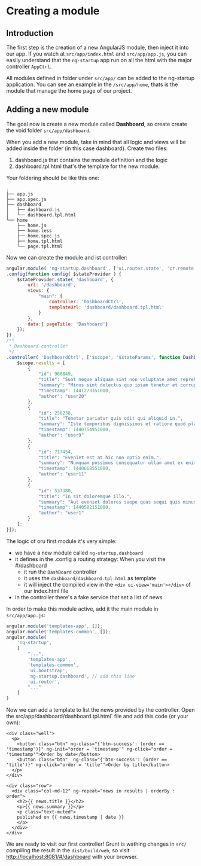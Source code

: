 # Creating a module

## Introduction

The first step is the creation of a new AngularJS module, then inject it into our app. If you watch at `src/app/index.html` and `src/app/app.js`, you can easily understand that the `ng-startup` app run on all the html with the major controller `AppCtrl`.

All modules defined in folder under `src/app/` can be added to the ng-startup application. You can see an example in the `/src/app/home`, thats is the module that manage the home page of our project.

## Adding a new module

The goal now is create a new module called **Dashboard**, so create create the void folder `src/app/dashboard`.

When you add a new module, take in mind that all logic and views will be added inside the folder (in this case dashboard).
Create two files:
1. dashboard.js that contains the module definition and the logic
2. dashboard.tpl.html that's the template for the new module.

Your foldering should be like this one:

```
.
├── app.js
├── app.spec.js
├── dashboard
│   ├── dashboard.js
│   └── dashboard.tpl.html
└── home
    ├── home.js
    ├── home.less
    ├── home.spec.js
    ├── home.tpl.html
    └── page.tpl.html
```

Now we can create the module and ist controller:

```javascript
angular.module( 'ng-startup.dashboard', ['ui.router.state', 'cr.remote'])
.config(function config( $stateProvider ) {
    $stateProvider.state( 'dashboard', {
        url: '/dashboard',
        views: {
            "main": {
                controller: 'DashboardCtrl',
                templateUrl: 'dashboard/dashboard.tpl.html'
            }
        },
        data:{ pageTitle: 'Dashboard'}
    });
})
/**
 * Dashboard controller
 */
.controller( 'DashboardCtrl', ['$scope', '$stateParams', function DashboardCtrl( $scope, $stateParams) {
    $scope.results = [
        {
            "id": 968849,
            "title": "Sunt neque aliquam sint non voluptate amet reprehenderit asperiores delectus recusandae.",
            "summary": "Minus sint delectus quo ipsam tenetur et corrupti explicabo porro itaque reprehenderit est debitis officiis id eaque aperiam laudantium rerum aperiam tenetur voluptatem sint doloribus et suscipit sunt eum provident harum iusto.",
            "timestamp": 1441273351000,
            "author": "user20"
        },
        {
            "id": 258238,
            "title": "Tenetur pariatur quis odit qui aliquid in.",
            "summary": "Iste temporibus dignissimos et ratione quod placeat dolorum fugiat et omnis perferendis modi dolor et officiis nam delectus perferendis vitae debitis accusamus dolorem ad totam.",
            "timestamp": 1440754951000,
            "author": "user9"
        },
        {
            "id": 717454,
            "title": "Eveniet est at hic non optio enim.",
            "summary": "Numquam possimus consequatur ullam amet ex enim assumenda molestiae natus placeat sit sunt ex aspernatur ad numquam saepe deleniti repellendus distinctio minima facilis nihil.",
            "timestamp": 1440668551000,
            "author": "user11"
        },
        {
            "id": 537380,
            "title": "In sit doloremque illo.",
            "summary": "Aut eveniet dolores saepe quas sequi quis minus ut fugit dolores ullam dolor qui reiciendis eveniet nostrum exercitationem ea consequatur magnam tempora quis in veniam nihil in provident totam a exercitationem eos quam possimus placeat consequatur quo non non ab ullam.",
            "timestamp": 1440582151000,
            "author": "user1"
        }
    ];
}]);
```

The logic of oru first module it's very simple:
* we have a new module called `ng-startup.dashboard`
* it defines in the .config a routing strategy: When you visit the #/dashboard
  * it run the `DashBoard` controller
  * it uses the `dashboard/dashboard.tpl.html` as template
  * it will inject the compiled view in the `<div ui-view='main'></div>` of our index.html file
* in the controller there's a fake service that set a list of news

In order to make this module active, add it the main module in `src/app/app.js`:
```javascript
angular.module('templates-app', []);
angular.module('templates-common', []);
angular.module(
    'ng-startup',
    [
        "...",
        'templates-app',
        'templates-common',
        'ui.bootstrap',
        'ng-startup.dashboard', // add this line
        'ui.router',
        "..."
    ]
)
```

Now we can add a template to list the news provided by the controller. Open the src/app/dashboard/dashboard.tpl.html` file and add this code (or your own):

```
<div class="well">
  <p>
    <button class="btn" ng-class="{'btn-success': (order == 'timestamp')}" ng-init="order = 'timestamp'" ng-click="order = 'timestamp'">Order by date</button>
    <button class="btn"  ng-class="{'btn-success': (order == 'title')}" ng-click="order = 'title'">Order by title</button>
  </p>
</div>

<div class="row">
  <div class="col-md-12" ng-repeat="news in results | orderBy : order">
    <h2>{{ news.title }}</h2>
    <p>{{ news.summary }}</p>
    <p class="text-muted">
    published on {{ news.timestamp | date }}
    </p>
  </div>
</div>
```

We are ready to visit our first controller! Grunt is wathing changes in `src/` compiling the result in the `dist/build/web`, so visit [http://localhost:8081/#/dashboard](http://localhost:8081/#dashboard) with your browser.
